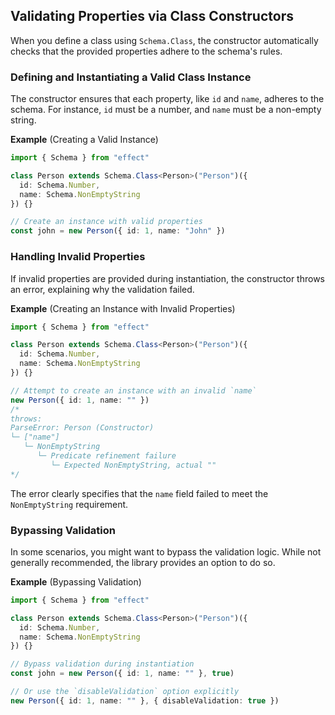 ## Validating Properties via Class Constructors

When you define a class using `Schema.Class`, the constructor automatically checks that the provided properties adhere to the schema's rules.

### Defining and Instantiating a Valid Class Instance

The constructor ensures that each property, like `id` and `name`, adheres to the schema. For instance, `id` must be a number, and `name` must be a non-empty string.

**Example** (Creating a Valid Instance)

```ts twoslash
import { Schema } from "effect"

class Person extends Schema.Class<Person>("Person")({
  id: Schema.Number,
  name: Schema.NonEmptyString
}) {}

// Create an instance with valid properties
const john = new Person({ id: 1, name: "John" })
```

### Handling Invalid Properties

If invalid properties are provided during instantiation, the constructor throws an error, explaining why the validation failed.

**Example** (Creating an Instance with Invalid Properties)

```ts twoslash
import { Schema } from "effect"

class Person extends Schema.Class<Person>("Person")({
  id: Schema.Number,
  name: Schema.NonEmptyString
}) {}

// Attempt to create an instance with an invalid `name`
new Person({ id: 1, name: "" })
/*
throws:
ParseError: Person (Constructor)
└─ ["name"]
   └─ NonEmptyString
      └─ Predicate refinement failure
         └─ Expected NonEmptyString, actual ""
*/
```

The error clearly specifies that the `name` field failed to meet the `NonEmptyString` requirement.

### Bypassing Validation

In some scenarios, you might want to bypass the validation logic. While not generally recommended, the library provides an option to do so.

**Example** (Bypassing Validation)

```ts twoslash
import { Schema } from "effect"

class Person extends Schema.Class<Person>("Person")({
  id: Schema.Number,
  name: Schema.NonEmptyString
}) {}

// Bypass validation during instantiation
const john = new Person({ id: 1, name: "" }, true)

// Or use the `disableValidation` option explicitly
new Person({ id: 1, name: "" }, { disableValidation: true })
```

